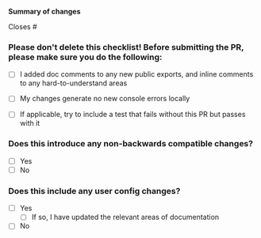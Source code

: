 **Summary of changes**

<!-- This message body should clearly illustrate what problems it solves. -->

Closes # <!-- It's really useful if your PR references an issue where it is discussed ahead of time. If this PR closes any issues, please list them here with a seperate `Closes #<issue-number>` line for each. If there are any related issues that this does not close, list them without the "Closes" prefix. -->

### Please don't delete this checklist! Before submitting the PR, please make sure you do the following:

- [ ] I added doc comments to any new public exports, and inline comments to any hard-to-understand areas
- [ ] My changes generate no new console errors locally
- [ ] If applicable, try to include a test that fails without this PR but passes with it


### Does this introduce any non-backwards compatible changes?

- [ ] Yes
- [ ] No

### Does this include any user config changes?

- [ ] Yes
  - [ ] If so, I have updated the relevant areas of documentation
- [ ] No
